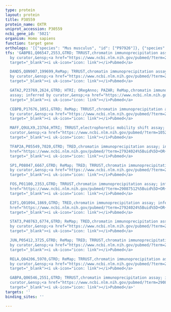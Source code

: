 ```yaml
---
type: protein
layout: protein
title: P30559
protein_name: OXTR
uniprot_accession: P30559
ncbi_gene_id: '5021'
organism: Homo sapiens
function: target gene
orthologs: '[{"species": "Mus musculus", "id": ["P97926"]}, {"species": "Rattus norvegicus", "id": ["P70536"]}]'
tfs: 'GABPB1,Q06547,2553,GTRD; TRRUST,chromatin immunoprecipitation assay; inferred
  by curator,&ensp;<a href="https://www.ncbi.nlm.nih.gov/pubmed/?term=29087512%5Buid%5D+OR+27924024%5Buid%5D+OR+10218980%5Buid%5D"
  target="_blank"><i uk-icon="icon: link"></i>Pubmed</a>

  DAND5,Q8N907,199699,ReMap; TRRUST,chromatin immunoprecipitation assay; inferred
  by curator,&ensp;<a href="https://www.ncbi.nlm.nih.gov/pubmed/?term=29087512%5Buid%5D+OR+29126285%5Buid%5D+OR+22030357%5Buid%5D"
  target="_blank"><i uk-icon="icon: link"></i>Pubmed</a>

  GATA2,P23769,2624,GTRD; HTRI; ORegAnno; PAZAR; ReMap,chromatin immunoprecipitation
  assay; inferred by curator,&ensp;<a href="https://www.ncbi.nlm.nih.gov/pubmed/?term=29126285%5Buid%5D+OR+26578589%5Buid%5D+OR+19941826%5Buid%5D+OR+18971253%5Buid%5D+OR+27924024%5Buid%5D+OR+22900683%5Buid%5D"
  target="_blank"><i uk-icon="icon: link"></i>Pubmed</a>

  CEBPB,P17676,1051,GTRD; ReMap; TRRUST,chromatin immunoprecipitation assay; inferred
  by curator,&ensp;<a href="https://www.ncbi.nlm.nih.gov/pubmed/?term=29087512%5Buid%5D+OR+21734268%5Buid%5D+OR+29126285%5Buid%5D+OR+27924024%5Buid%5D"
  target="_blank"><i uk-icon="icon: link"></i>Pubmed</a>

  MAFF,Q9ULX9,23764,HTRI; TRRUST,electrophoretic mobility shift assay; inferred by
  curator,&ensp;<a href="https://www.ncbi.nlm.nih.gov/pubmed/?term=10527846%5Buid%5D+OR+29087512%5Buid%5D+OR+22900683%5Buid%5D"
  target="_blank"><i uk-icon="icon: link"></i>Pubmed</a>

  TFAP2A,P05549,7020,GTRD; TRED,chromatin immunoprecipitation assay; inferred by curator,&ensp;<a
  href="https://www.ncbi.nlm.nih.gov/pubmed/?term=27924024%5Buid%5D+OR+17202159%5Buid%5D"
  target="_blank"><i uk-icon="icon: link"></i>Pubmed</a>

  SP1,P08047,6667,GTRD; ReMap; TRED; TRRUST,chromatin immunoprecipitation assay; inferred
  by curator,&ensp;<a href="https://www.ncbi.nlm.nih.gov/pubmed/?term=29126285%5Buid%5D+OR+27924024%5Buid%5D+OR+22030357%5Buid%5D+OR+17202159%5Buid%5D+OR+29087512%5Buid%5D"
  target="_blank"><i uk-icon="icon: link"></i>Pubmed</a>

  FOS,P01100,2353,GTRD; TRRUST,chromatin immunoprecipitation assay; inferred by curator,&ensp;<a
  href="https://www.ncbi.nlm.nih.gov/pubmed/?term=29087512%5Buid%5D+OR+27924024%5Buid%5D+OR+10218980%5Buid%5D"
  target="_blank"><i uk-icon="icon: link"></i>Pubmed</a>

  E2F1,Q01094,1869,GTRD; TRED,chromatin immunoprecipitation assay; inferred by curator,&ensp;<a
  href="https://www.ncbi.nlm.nih.gov/pubmed/?term=27924024%5Buid%5D+OR+17202159%5Buid%5D"
  target="_blank"><i uk-icon="icon: link"></i>Pubmed</a>

  STAT3,P40763,6774,GTRD; ReMap; TRED,chromatin immunoprecipitation assay; inferred
  by curator,&ensp;<a href="https://www.ncbi.nlm.nih.gov/pubmed/?term=29126285%5Buid%5D+OR+27924024%5Buid%5D+OR+17202159%5Buid%5D"
  target="_blank"><i uk-icon="icon: link"></i>Pubmed</a>

  JUN,P05412,3725,GTRD; ReMap; TRED; TRRUST,chromatin immunoprecipitation assay; inferred
  by curator,&ensp;<a href="https://www.ncbi.nlm.nih.gov/pubmed/?term=29126285%5Buid%5D+OR+10218980%5Buid%5D+OR+27924024%5Buid%5D+OR+17202159%5Buid%5D+OR+29087512%5Buid%5D"
  target="_blank"><i uk-icon="icon: link"></i>Pubmed</a>

  RELA,Q04206,5970,GTRD; ReMap; TRRUST,chromatin immunoprecipitation assay; inferred
  by curator,&ensp;<a href="https://www.ncbi.nlm.nih.gov/pubmed/?term=29087512%5Buid%5D+OR+21734268%5Buid%5D+OR+29126285%5Buid%5D+OR+27924024%5Buid%5D"
  target="_blank"><i uk-icon="icon: link"></i>Pubmed</a>

  GABPA,Q06546,2551,GTRD; TRRUST,chromatin immunoprecipitation assay; inferred by
  curator,&ensp;<a href="https://www.ncbi.nlm.nih.gov/pubmed/?term=29087512%5Buid%5D+OR+27924024%5Buid%5D+OR+10218980%5Buid%5D"
  target="_blank"><i uk-icon="icon: link"></i>Pubmed</a>'
targets: ''
binding_sites: ''

---
```

